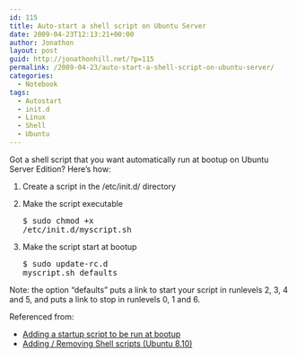 ```yaml
---
id: 115
title: Auto-start a shell script on Ubuntu Server
date: 2009-04-23T12:13:21+00:00
author: Jonathon
layout: post
guid: http://jonathonhill.net/?p=115
permalink: /2009-04-23/auto-start-a-shell-script-on-ubuntu-server/
categories:
  - Notebook
tags:
  - Autostart
  - init.d
  - Linux
  - Shell
  - Ubuntu
---
```

Got a shell script that you want automatically run at bootup on Ubuntu Server Edition? Here&#8217;s how:

  1. Create a script in the /etc/init.d/ directory
  2. Make the script executable 
    <pre>$ sudo chmod +x /etc/init.d/myscript.sh</pre>

  3. Make the script start at bootup 
    <pre>$ sudo update-rc.d myscript.sh defaults</pre>

Note: the option “defaults” puts a link to start your script in runlevels 2, 3, 4 and 5, and puts a link to stop in runlevels 0, 1 and 6.

Referenced from:

  * <a href="http://ubuntu.wordpress.com/2005/09/07/adding-a-startup-script-to-be-run-at-bootup/" target="_blank">Adding a startup script to be run at bootup</a>
  * <a href="http://stringofthoughts.wordpress.com/2009/04/16/adding-removing-shell-scripts-ubuntu-810/" target="_blank">Adding / Removing Shell scripts (Ubuntu 8.10)</a>